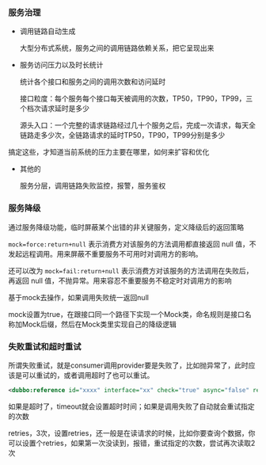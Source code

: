 ### 服务治理

- 调用链路自动生成

  大型分布式系统，服务之间的调用链路依赖关系，把它呈现出来

- 服务访问压力以及时长统计

  统计各个接口和服务之间的调用次数和访问延时

  接口粒度：每个服务每个接口每天被调用的次数，TP50，TP90，TP99，三个档次请求延时是多少

  源头入口：一个完整的请求链路经过几十个服务之后，完成一次请求，每天全链路走多少次，全链路请求的延时TP50，TP90，TP99分别是多少

搞定这些，才知道当前系统的压力主要在哪里，如何来扩容和优化

- 其他的

  服务分层，调用链路失败监控，报警，服务鉴权

### 服务降级

通过服务降级功能，临时屏蔽某个出错的非关键服务，定义降级后的返回策略

`mock=force:return+null` 表示消费方对该服务的方法调用都直接返回 null 值，不发起远程调用。用来屏蔽不重要服务不可用时对调用方的影响。

还可以改为 `mock=fail:return+null` 表示消费方对该服务的方法调用在失败后，再返回 null 值，不抛异常。用来容忍不重要服务不稳定时对调用方的影响

基于mock去操作，如果调用失败统一返回null

mock设置为true，在跟接口同一个路径下实现一个Mock类，命名规则是接口名称加Mock后缀，然后在Mock类里实现自己的降级逻辑

### 失败重试和超时重试

所谓失败重试，就是consumer调用provider要是失败了，比如抛异常了，此时应该是可以重试的，或者调用超时了也可以重试。

```xml
<dubbo:reference id="xxxx" interface="xx" check="true" async="false" retries="3" timeout="2000"/>
```

如果是超时了，timeout就会设置超时时间；如果是调用失败了自动就会重试指定的次数

retries，3次，设置retries，还一般是在读请求的时候，比如你要查询个数据，你可以设置个retries，如果第一次没读到，报错，重试指定的次数，尝试再次读取2次